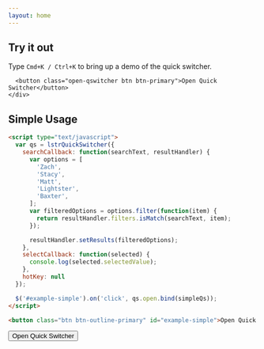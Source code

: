 ```yaml
---
layout: home
---
```


<div class="jumbotron">
  <h2>Try it out</h2>
  <div class="row">
    <div class="col-md-12">
      <!-- <h3>Modal</h3> -->
      <p class="">
        Type <code class="qs-hotkey">Cmd+K / Ctrl+K</code> to bring up a demo of the quick switcher.
      </p>

      <button class="open-qswitcher btn btn-primary">Open Quick Switcher</button>
    </div>
  </div>
</div>

## Simple Usage

```html
<script type="text/javascript">
  var qs = lstrQuickSwitcher({
    searchCallback: function(searchText, resultHandler) {
      var options = [
        'Zach',
        'Stacy',
        'Matt',
        'Lightster',
        'Baxter',
      ];
      var filteredOptions = options.filter(function(item) {
        return resultHandler.filters.isMatch(searchText, item);
      });

      resultHandler.setResults(filteredOptions);
    },
    selectCallback: function(selected) {
      console.log(selected.selectedValue);
    },
    hotKey: null
  });

  $('#example-simple').on('click', qs.open.bind(simpleQs));
</script>

<button class="btn btn-outline-primary" id="example-simple">Open Quick Switcher</button>
```

<button class="btn btn-outline-primary" id="example-simple">Open Quick Switcher</button>
